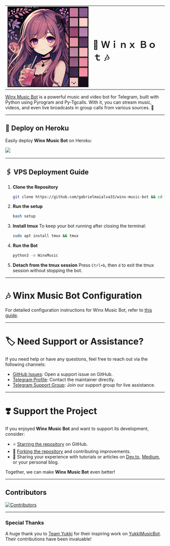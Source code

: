<table style="width:100%" align="center" border="0">
  <tr>
    <td><img src="./assets/start_img_2.png" alt="TypeScript" width="300"></td>
    <td><h1>🎵 Ｗｉｎｘ Ｂｏｔ 🎶</h1></td>
  </tr>
</table>

[Winx Music Bot](https://github.com/gabrielmaialva33/winx-music-bot) is a powerful music and video bot for Telegram,
built with Python using Pyrogram and Py-Tgcalls. With it, you can stream music, videos, and even live broadcasts in
group calls from various sources. 🚀

---

## 🚀 Deploy on Heroku

Easily deploy **Winx Music Bot** on Heroku:

<a href="https://dashboard.heroku.com/new?template=https://github.com/gabrielmaialva33/winx-music-bot"><img src="https://img.shields.io/badge/Deploy%20To%20Heroku-red?style=for-the-badge&logo=heroku" width="200"/></a>

---

## 🖇️ VPS Deployment Guide

1. **Clone the Repository**
   ```bash
   git clone https://github.com/gabrielmaialva33/winx-music-bot && cd winx-music-bot
   ```

2. **Run the setup**
   ```bash
   bash setup
   ```

3. **Install tmux**
   To keep your bot running after closing the terminal:
   ```bash
   sudo apt install tmux && tmux
   ```

4. **Run the Bot**
   ```bash
   python3 -m WinxMusic
   ```

5. **Detach from the tmux session**
   Press `Ctrl+b`, then `d` to exit the tmux session without stopping the bot.

___

# 🎶 Winx Music Bot Configuration

For detailed configuration instructions for Winx Music Bot, refer
to [this guide](https://github.com/gabrielmaialva33/winx-music-bot/blob/master/config/README.md).

---

# 🏷 Need Support or Assistance?

If you need help or have any questions, feel free to reach out via the following channels:

- [GitHub Issues](https://github.com/gabrielmaialva33/winx-music-bot/issues/new?assignees=&labels=question&title=support%3A+&body=%23+Support+Question):
  Open a support issue on GitHub.
- [Telegram Profile](https://t.me/mrootx): Contact the maintainer directly.
- [Telegram Support Group](https://t.me/winxmusicsupport): Join our support group for live assistance.

---

# ❣️ Support the Project

If you enjoyed **Winx Music Bot** and want to support its development, consider:

- ⭐ [Starring the repository](https://github.com/gabrielmaialva33/winx-music-bot) on GitHub.
- 🍴 [Forking the repository](https://github.com/gabrielmaialva33/winx-music-bot) and contributing improvements.
- 📝 Sharing your experience with tutorials or articles on [Dev.to](https://dev.to/), [Medium](https://medium.com/), or
  your personal blog.

Together, we can make **Winx Music Bot** even better!

---

## Contributors

[![Contributors](https://contrib.nn.ci/api?repo=gabrielmaialva33/winx-music-bot&radius=100)](https://github.com/gabrielmaialva33/winx-music-bot/graphs/contributors)

---

### Special Thanks

A huge thank you to [Team Yukki](https://github.com/TeamYukki) for their inspiring work
on [YukkiMusicBot](https://github.com/TeamYukki/YukkiMusicBot). Their contributions have been invaluable!
